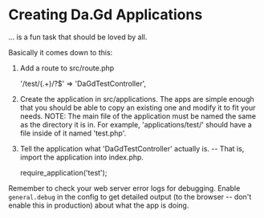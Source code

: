 Creating Da.Gd Applications
===========================
... is a fun task that should be loved by all.

Basically it comes down to this:

1. Add a route to src/route.php

    '/test/(.+)/?$' => 'DaGdTestController',

2. Create the application in src/applications. The apps are simple enough that you should be able to copy an existing one and modify it to fit your needs. NOTE: The main file of the application must be named the same as the directory it is in. For example, 'applications/test/' should have a file inside of it named 'test.php'.

3. Tell the application what 'DaGdTestController' actually is. -- That is, import the application into index.php.

    require_application('test');

Remember to check your web server error logs for debugging. Enable `general.debug` in the config to get detailed output (to the browser -- don't enable this in production) about what the app is doing.
